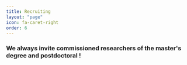 ```yaml
---
title: Recruiting
layout: "page"
icon: fa-caret-right
order: 6
---
```


### We always invite commissioned researchers of the master's degree and postdoctoral !

